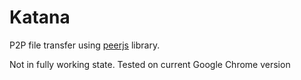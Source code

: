 # Katana

P2P file transfer using [peerjs](https://peerjs.com/) library.

Not in fully working state. Tested on current Google Chrome version
